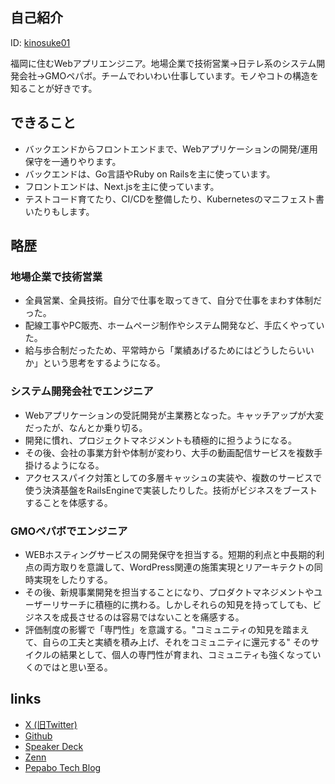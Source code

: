 
## 自己紹介

ID: [kinosuke01](https://x.com/kinosuke01)

福岡に住むWebアプリエンジニア。地場企業で技術営業→日テレ系のシステム開発会社→GMOペパボ。チームでわいわい仕事しています。モノやコトの構造を知ることが好きです。

## できること

- バックエンドからフロントエンドまで、Webアプリケーションの開発/運用保守を一通りやります。
- バックエンドは、Go言語やRuby on Railsを主に使っています。
- フロントエンドは、Next.jsを主に使っています。
- テストコード育てたり、CI/CDを整備したり、Kubernetesのマニフェスト書いたりもします。

## 略歴

### 地場企業で技術営業

- 全員営業、全員技術。自分で仕事を取ってきて、自分で仕事をまわす体制だった。
- 配線工事やPC販売、ホームページ制作やシステム開発など、手広くやっていた。
- 給与歩合制だったため、平常時から「業績あげるためにはどうしたらいいか」という思考をするようになる。

### システム開発会社でエンジニア

- Webアプリケーションの受託開発が主業務となった。キャッチアップが大変だったが、なんとか乗り切る。
- 開発に慣れ、プロジェクトマネジメントも積極的に担うようになる。
- その後、会社の事業方針や体制が変わり、大手の動画配信サービスを複数手掛けるようになる。
- アクセススパイク対策としての多層キャッシュの実装や、複数のサービスで使う決済基盤をRailsEngineで実装したりした。技術がビジネスをブーストすることを体感する。

### GMOペパボでエンジニア

- WEBホスティングサービスの開発保守を担当する。短期的利点と中長期的利点の両方取りを意識して、WordPress関連の施策実現とリアーキテクトの同時実現をしたりする。
- その後、新規事業開発を担当することになり、プロダクトマネジメントやユーザーリサーチに積極的に携わる。しかしそれらの知見を持ってしても、ビジネスを成長させるのは容易ではないことを痛感する。
- 評価制度の影響で「専門性」を意識する。"コミュニティの知見を踏まえて、自らの工夫と実績を積み上げ、それをコミュニティに還元する" そのサイクルの結果として、個人の専門性が育まれ、コミュニティも強くなっていくのではと思い至る。

## links

- [X (旧Twitter)](https://x.com/kinosuke01)
- [Github](https://github.com/kinosuke01)
- [Speaker Deck](https://speakerdeck.com/kinosuke01)
- [Zenn](https://zenn.dev/kinosuke01)
- [Pepabo Tech Blog](https://tech.pepabo.com/authors/kinosuke01/)
